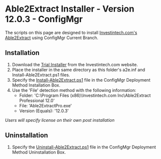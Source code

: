 # Able2Extract Installer - Version 12.0.3 - ConfigMgr

The scripts on this page are designed to install [Investintech.com's Able2Extract](https://www.investintech.com/products/desktop/) using ConfigMgr Current Branch.

## Installation

1. Download the [Trial Installer](https://www.investintech.com/download/InstallAble2ExtractPro.exe "InstallAble2ExtractPro.exe") from the Investintech.com website.
1. Place the installer in the same directory as this folder's a2e.inf and Install-Able2Extract.ps1 files.
1. Specify the [Install-Able2Extract.ps1]( "Uninstall-Able2Extract.ps1") file in the ConfigMgr Deployment Method Installation Box.
1. Use the 'File' detection method with the following information:
    * Folder: 'C:\Program Files (x86)\Investintech.com Inc\Able2Extract Professional 12.0'
    * File: 'Able2ExtractPro.exe'
    * Version (Equals): '12.0.3'

*Users will specify license on their own post installation*

## Uninstallation

1. Specify the [Uninstall-Able2Extract.ps1]( "Uninstall-Able2Extract.ps1") file in the ConfigMgr Deployment Method Uninstallation Box.
